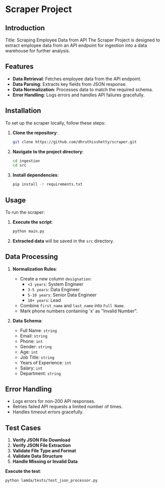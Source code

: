 # Scraper Project

## Introduction
Title: Scraping Employee Data from API
The Scraper Project is designed to extract employee data from an API endpoint for ingestion into a data warehouse for further analysis.

## Features
- **Data Retrieval**: Fetches employee data from the API endpoint.
- **Data Parsing**: Extracts key fields from JSON response.
- **Data Normalization**: Processes data to match the required schema.
- **Error Handling**: Logs errors and handles API failures gracefully.

## Installation
To set up the scraper locally, follow these steps:

1. **Clone the repository**:
   ```bash
   git clone https://github.com/dhruthisshetty/scraper.git
   ```
2. **Navigate to the project directory**:
   ```bash
   cd ingestion
   cd src
   ```
3. **Install dependencies**:
   ```bash
   pip install -r requirements.txt
   ```

## Usage
To run the scraper:

1. **Execute the script**:
   ```bash
   python main.py
   ```
2. **Extracted data** will be saved in the `src` directory.

## Data Processing
1. **Normalization Rules**:
   - Create a new column `designation`:
     - `<3 years`: System Engineer
     - `3-5 years`: Data Engineer
     - `5-10 years`: Senior Data Engineer
     - `10+ years`: Lead
   - Combine `first_name` and `last_name` into `Full Name`.
   - Mark phone numbers containing 'x' as "Invalid Number".
   
2. **Data Schema**:
   - Full Name: `string`
   - Email: `string`
   - Phone: `int`
   - Gender: `string`
   - Age: `int`
   - Job Title: `string`
   - Years of Experience: `int`
   - Salary: `int`
   - Department: `string`

## Error Handling
- Logs errors for non-200 API responses.
- Retries failed API requests a limited number of times.
- Handles timeout errors gracefully.

## Test Cases
1. **Verify JSON File Download**
2. **Verify JSON File Extraction**
3. **Validate File Type and Format**
4. **Validate Data Structure**
5. **Handle Missing or Invalid Data**


**Execute the test**:
   ```bash
   python lamda/tests/test_json_processor.py
   ```


